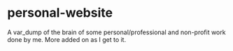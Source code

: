 # personal-website

A var_dump of the brain of some personal/professional and non-profit work done by me. More added on as I get to it.

